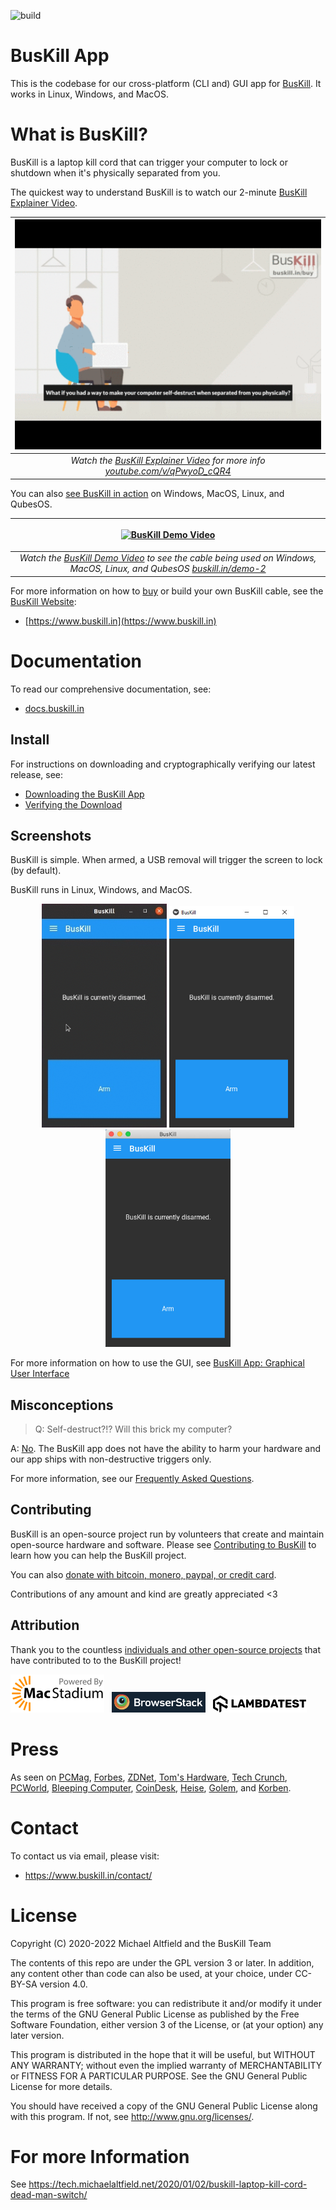 ![build](https://github.com/BusKill/buskill-app/workflows/build/badge.svg?branch=master)

# BusKill App

This is the codebase for our cross-platform (CLI and) GUI app for [BusKill](https://www.buskill.in). It works in Linux, Windows, and MacOS.

# What is BusKill?

BusKill is a laptop kill cord that can trigger your computer to lock or shutdown when it's physically separated from you.

The quickest way to understand BusKill is to watch our 2-minute [BusKill Explainer Video](https://buskill.in/#demo).

| <a href="https://www.buskill.in/#demo"><img src="docs/images/buskill_explainer_video_20211210.gif?raw=true" alt="What is BusKill? (Explainer Video)"></a> |
|:--:| 
| *Watch the <a href="https://www.buskill.in/#demo">BusKill Explainer Video</a> for more info <a href="https://www.youtube.com/v/qPwyoD_cQR4">youtube.com/v/qPwyoD_cQR4</a>* |

You can also [see BusKill in action](https://www.buskill.in/demo-2) on Windows, MacOS, Linux, and QubesOS.

| <p align="center"><a href="https://www.buskill.in/demo-2"><img src="docs/images/buskill_demo.gif?raw=true" alt="BusKill Demo Video" /></a></p> |
|:--:| 
| *Watch the <a href="https://www.buskill.in/demo-2">BusKill Demo Video</a> to see the cable being used on Windows, MacOS, Linux, and QubesOS <a href="https://www.buskill.in/demo-2">buskill.in/demo-2</a>* |

For more information on how to [buy](https://www.buskill.in/buy) or build your own BusKill cable, see the [BusKill Website](https://www.buskill.in):

 * [https://www.buskill.in](https://www.buskill.in)

# Documentation

To read our comprehensive documentation, see:

 * [docs.buskill.in](https://docs.buskill.in)

## Install

For instructions on downloading and cryptographically verifying our latest release, see:

 * [Downloading the BusKill App](https://docs.buskill.in/buskill-app/en/stable/software_usr/download.html)
 * [Verifying the Download](https://docs.buskill.in/buskill-app/en/stable/software_usr/signature.html)

## Screenshots

BusKill is simple. When armed, a USB removal will trigger the screen to lock (by default).

BusKill runs in Linux, Windows, and MacOS.

<p align="center" float="left">
  <img src="docs/images/buskill_app_lin_arm2.gif?raw=true" alt="Click the button to arm BusKill" width="200px" />
  <img src="docs/images/buskill_app_win_disarmed1.jpg" alt="Screenshot of BusKill in Windows" width="200px" />
  <img src="docs/images/buskill_app_mac_disarmed1.jpg" alt="Screenshot of BusKill in MacOS" width="200px" />
</p>

For more information on how to use the GUI, see [BusKill App: Graphical User Interface](https://docs.buskill.in/buskill-app/en/stable/software_usr/gui.html)

## Misconceptions

> Q: Self-destruct?!? Will this brick my computer?

A: [No](https://docs.buskill.in/buskill-app/en/stable/faq.html#q-self-destruct-will-this-brick-my-computer). The BusKill app does not have the ability to harm your hardware and our app ships with non-destructive triggers only.

For more information, see our [Frequently Asked Questions](https://docs.buskill.in/buskill-app/en/stable/faq.html).

## Contributing

BusKill is an open-source project run by volunteers that create and maintain open-source hardware and software. Please see [Contributing to BusKill](https://docs.buskill.in/buskill-app/en/stable/contributing.html) to learn how you can help the BusKill project.

You can also [donate with bitcoin, monero, paypal, or credit card](https://buskill.in/donate).

Contributions of any amount and kind are greatly appreciated <3

## Attribution

Thank you to the countless [individuals and other open-source projects](https://docs.buskill.in/buskill-app/en/stable/attribution.html) that have contributed to to the BusKill project!

<div>
<a href="https://macstadium.com/"><img src="docs/images/MacStadium-developerlogo.png" width="150" ></a>  &nbsp; 
<a href="https://www.browserstack.com/"><img src="docs/images/browser-stack_1900.png" width="150"></a>  &nbsp;
<a href="https://www.lambdatest.com/" target="_blank"><img src="docs/images/lambdatest.png" width="150"></a>  &nbsp;
</div>

# Press

As seen on [PCMag](https://www.pcmag.com/news/372806/programmers-usb-cable-can-kill-laptop-if-machine-is-yanked), [Forbes](https://www.forbes.com/sites/daveywinder/2020/01/03/this-20-usb-cable-is-a-dead-mans-switch-for-your-linux-laptop/), [ZDNet](https://www.zdnet.com/article/new-usb-cable-kills-your-linux-laptop-if-stolen-in-a-public-place/), [Tom's Hardware](https://www.tomshardware.com/news/the-buskill-usb-cable-secures-your-laptop-against-thieves), [Tech Crunch](https://techcrunch.com/2021/12/16/buskill-kill-cord-self-destruct-laptop/), [PCWorld](https://www.pcworld.com/article/560619/this-usb-dead-mans-switch-cable-for-laptops-is-one-cat-tug-away-from-catastrophe.html), [Bleeping Computer](https://www.bleepingcomputer.com/news/security/buskill-cable-starts-a-self-destruct-routine-on-stolen-laptops/), [CoinDesk](https://www.coindesk.com/buskill-is-a-diy-tool-to-lock-down-your-laptop), [Heise](https://www.heise.de/news/BusKill-Sicherheitskabel-macht-Notebook-Datentraeger-unbrauchbar-6296117.html), [Golem](https://www.golem.de/news/buskill-magnetisches-kabel-dient-als-killswitch-fuer-notebooks-2112-161861.html), and [Korben](https://korben.info/un-cable-usb-pour-autodetruire-votre-ordinateur-sous-linux-sil-est-vole-voici-buskill.html).

# Contact

To contact us via email, please visit:

 * https://www.buskill.in/contact/

# License

Copyright (C) 2020-2022 Michael Altfield and the BusKill Team

The contents of this repo are under the GPL version 3 or later.
In addition, any content other than code can also be used, at your
choice, under CC-BY-SA version 4.0.

This program is free software: you can redistribute it and/or modify
it under the terms of the GNU General Public License as published by
the Free Software Foundation, either version 3 of the License, or
(at your option) any later version.

This program is distributed in the hope that it will be useful,
but WITHOUT ANY WARRANTY; without even the implied warranty of
MERCHANTABILITY or FITNESS FOR A PARTICULAR PURPOSE.  See the
GNU General Public License for more details.

You should have received a copy of the GNU General Public License
along with this program.  If not, see <http://www.gnu.org/licenses/>.

# For more Information

See https://tech.michaelaltfield.net/2020/01/02/buskill-laptop-kill-cord-dead-man-switch/

